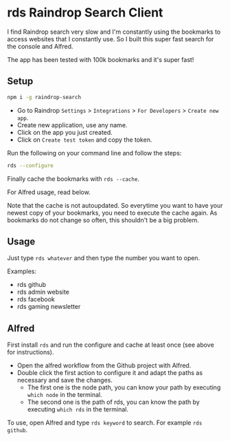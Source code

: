 # rds Raindrop Search Client

I find Raindrop search very slow and I'm constantly using the bookmarks to access websites that I constantly use. So I built this super fast search for the console and Alfred.

The app has been tested with 100k bookmarks and it's super fast!

## Setup

```bash
npm i -g raindrop-search
```

- Go to Raindrop `Settings` > `Integrations` > `For Developers` > `Create new app`.
- Create new application, use any name.
- Click on the app you just created.
- Click on `Create test token` and copy the token.

Run the following on your command line and follow the steps:

```bash
rds --configure
```

Finally cache the bookmarks with `rds --cache`.

For Alfred usage, read below.

Note that the cache is not autoupdated. So everytime you want to have your newest copy of your bookmarks, you need to execute the cache again. As bookmarks do not change so often, this shouldn't be a big problem.

## Usage

Just type `rds whatever` and then type the number you want to open.

Examples:

- rds github
- rds admin website
- rds facebook
- rds gaming newsletter

## Alfred

First install `rds` and run the configure and cache at least once (see above for instructions).

- Open the alfred workflow from the Github project with Alfred.
- Double click the first action to configure it and adapt the paths as necessary and save the changes.
  - The first one is the node path, you can know your path by executing `which node` in the terminal.
  - The second one is the path of rds, you can know the path by executing `which rds` in the terminal.

To use, open Alfred and type `rds keyword` to search. For example `rds github`.
